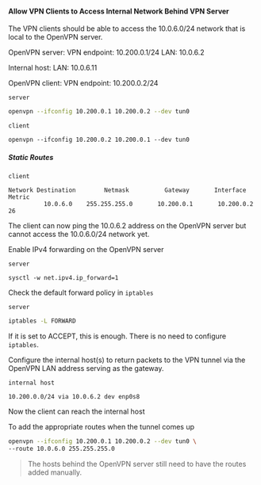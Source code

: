 
#### Allow VPN Clients to Access Internal Network Behind VPN Server

The VPN clients should be able to access the 10.0.6.0/24 network that is local to the OpenVPN server.

OpenVPN server:
VPN endpoint: 10.200.0.1/24
LAN: 10.0.6.2

Internal host:
LAN: 10.0.6.11

OpenVPN client:
VPN endpoint: 10.200.0.2/24

`server`
```bash
openvpn --ifconfig 10.200.0.1 10.200.0.2 --dev tun0
```

`client`
```
openvpn --ifconfig 10.200.0.2 10.200.0.1 --dev tun0
```
##### Static Routes

`client`
```
Network Destination        Netmask          Gateway       Interface  Metric
          10.0.6.0    255.255.255.0       10.200.0.1       10.200.0.2     26
```

The client can now ping the 10.0.6.2 address on the OpenVPN server but cannot access the 10.0.6.0/24 network yet.

Enable IPv4 forwarding on the OpenVPN server

`server`
```
sysctl -w net.ipv4.ip_forward=1
```

Check the default forward policy in `iptables`

`server`
```bash
iptables -L FORWARD
```

If it is set to ACCEPT, this is enough. There is no need to configure `iptables`.

Configure the internal host(s) to return packets to the VPN tunnel via the OpenVPN LAN address serving as the gateway.

`internal host`
```
10.200.0.0/24 via 10.0.6.2 dev enp0s8
```

Now the client can reach the internal host

To add the appropriate routes when the tunnel comes up

```bash
openvpn --ifconfig 10.200.0.1 10.200.0.2 --dev tun0 \
--route 10.0.6.0 255.255.255.0
```

> The hosts behind the OpenVPN server still need to have the routes added manually.
